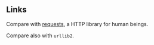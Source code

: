 ## Links

Compare with [requests](http://docs.python-requests.org/en/latest/index.html), a HTTP library for human beings.

Compare also with `urllib2`.

